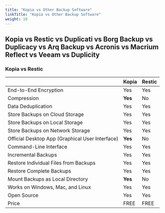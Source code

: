 ```yaml
---
title: "Kopia vs Other Backup Software"
linkTitle: "Kopia vs Other Backup Software"
weight: 10
---
```


## Kopia vs Restic vs Duplicati vs Borg Backup vs Duplicacy vs Arq Backup vs Acronis vs Macrium Reflect vs Veeam vs Duplicity

### Kopia vs Restic

|                                                 |  Kopia  |  Restic  |
|-------------------------------------------------|-------------|----------|
| End-to-End Encryption                           | Yes         | Yes      |
| Compression                                     | **Yes**         | No       |
| Data Deduplication                              | Yes         | Yes      |
| Store Backups on Cloud Storage                  | Yes         | Yes      |
| Store Backups on Local Storage                  | Yes         | Yes      |
| Store Backups on Network Storage                | Yes         | Yes      |
| Official Desktop App (Graphical User Interface) | **Yes**         | No       |
| Command-Line Interface                          | Yes         | Yes      |
| Incremental Backups                             | Yes         | Yes      |
| Restore Individual Files from Backups           | Yes         | Yes      |
| Restore Complete Backups                        | Yes         | Yes      |
| Mount Backups as Local Directory                | **Yes**         | No      |
| Works on Windows, Mac, and Linux                | Yes         | Yes      |
| Open Source                                     | Yes         | Yes      |
| Price                                           | FREE         | FREE      |
